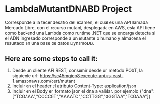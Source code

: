 # LambdaMutantDNABD Project
Corresponde a la tecer desafio del examen, el cual es una API llamada Mercado Libre, con el recurso mutant, desplegada en AWS, esta API tiene como backend una Lambda como runtime .NET que se encarga detecta si el ADN ingresado corresponde a un mutante o humano y almacena el resultado en una base de datos DynamoDB.

## Here are some steps to call it:
1. Desde un cliente API REST, consumir desde un metodo POST, la siguiente url: https://sc45mqicp8.execute-api.us-east-1.amazonaws.com/cert/mutant
2. Incluir en el header el atributo Content-Type: application/json
3. Incluir en el Body en formato json el dna a validar. por ejemplo {"dna":["TCGAAA","CCCCGT","AAAATC","CCTTGG","GGGTAA","TCGAAA"]}